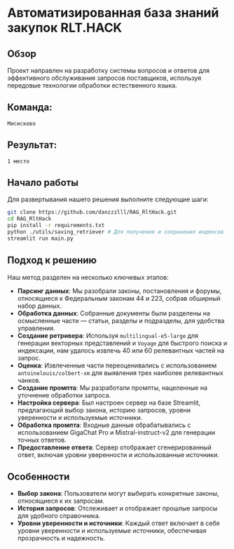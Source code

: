 # Автоматизированная база знаний закупок RLT.HACK

## Обзор

Проект направлен на разработку системы вопросов и ответов для эффективного обслуживания запросов поставщиков, используя передовые технологии обработки естественного языка.

## Команда: 
    Мисисково

## Результат: 
    1 место

## Начало работы

Для развертывания нашего решения выполните следующие шаги:

```bash
git clone https://github.com/danzzzlll/RAG_RltHack.git
cd RAG_RltHack
pip install -r requirements.txt
python ./utils/saving_retriever # Для получения и сохранения индексов
streamlit run main.py
```

## Подход к решению

Наш метод разделен на несколько ключевых этапов:

- **Парсинг данных**: Мы разобрали законы, постановления и форумы, относящиеся к Федеральным законам 44 и 223, собрав обширный набор данных.
- **Обработка данных**: Собранные документы были разделены на осмысленные части — статьи, разделы и подразделы, для удобства управления.
- **Создание ретривера**: Используя `multilingual-e5-large` для генерации векторных представлений и `Voyage` для быстрого поиска и индексации, нам удалось извлечь 40 или 60 релевантных частей на запрос.
- **Оценка**: Извлеченные части переоценивались с использованием `antoinelouis/colbert-xm` для выявления трех наиболее релевантных чанков.
- **Создание промпта**: Мы разработали промпты, нацеленные на уточнение обработки запроса.
- **Настройка сервера**: Был настроен сервер на базе Streamlit, предлагающий выбор закона, историю запросов, уровни уверенности и используемые источники.
- **Обработка промпта**: Входные данные обрабатывались с использованием GigaChat Pro и Mistral-instruct-v2 для генерации точных ответов.
- **Предоставление ответа**: Сервер отображает сгенерированный ответ, включая уровни уверенности и использованные источники.

## Особенности

- **Выбор закона**: Пользователи могут выбирать конкретные законы, относящиеся к их запросам.
- **История запросов**: Отслеживает и отображает прошлые запросы для удобного справочника.
- **Уровни уверенности и источники**: Каждый ответ включает в себя уровни уверенности и используемые источники, обеспечивая прозрачность и надежность.